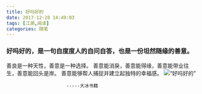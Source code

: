 ```yaml
---
title: 好吗好的
date: 2017-12-28 14:49:03
tags: [江湖,阅读]
categories: 随笔
---
```

### 好吗好的，是一句自度度人的自问自答，也是一份坦然随缘的善意。
 善良是一种天性，善意是一种选择。
 善意能消戾，善意能得缘，善意能带业往生，善意能回头是岸。
 善意能够帮人捕捉并建立起独特的幸福感。
      ![“好吗好的”](/images/haoma.jpg)
 <!-- more-->    
                          -----大冰书籍                             
